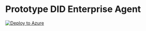 Prototype DID Enterprise Agent
===========================================

[![Deploy to Azure](http://azuredeploy.net/deploybutton.png)](https://azuredeploy.net/)